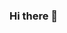 ### Hi there 👋

<!--
**majunior07/majunior07** is a ✨ _special_ ✨ repository because its `README.md` (this file) appears on your GitHub profile.

Here are some ideas to get you started:

- 🔭 Olá meu nome é Mauricio
- 🌱 Estou estudando para me tornar um programador profissional
- 👯 No momento estou estudando Javascript, ES6 e React
- 🤔 Se você precisar de ajuda em projetos React, estou disposto a trabalhar para aprender
- 💬 Você pode me encontrar no [LinkedIn](https://www.linkedin.com/in/mauricioaugustojunior81/)
-->
